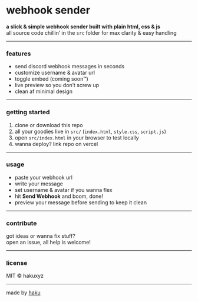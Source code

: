# webhook sender

**a slick & simple webhook sender built with plain html, css & js**  
all source code chillin’ in the `src` folder for max clarity & easy handling

---

### features

- send discord webhook messages in seconds  
- customize username & avatar url  
- toggle embed (coming soon™)  
- live preview so you don’t screw up  
- clean af minimal design  

---

### getting started

1. clone or download this repo  
2. all your goodies live in `src/` (`index.html`, `style.css`, `script.js`)  
3. open `src/index.html` in your browser to test locally  
4. wanna deploy? link repo on vercel  

---

### usage

- paste your webhook url  
- write your message  
- set username & avatar if you wanna flex  
- hit **Send Webhook** and boom, done!  
- preview your message before sending to keep it clean  

---

### contribute

got ideas or wanna fix stuff?  
open an issue, all help is welcome!

---

### license

MIT © hakuxyz

---

made by [haku](https://github.com/hakuxyz) 
